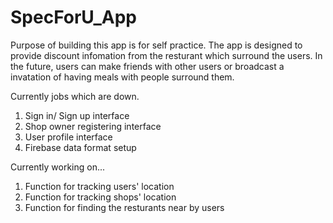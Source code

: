 # SpecForU_App

Purpose of building this app is for self practice. 
The app is designed to provide discount infomation from the resturant which surround the users. 
In the future, users can make friends with other users or broadcast a invatation of having meals with people surround them.

Currently jobs which are down.
1. Sign in/ Sign up interface
2. Shop owner registering interface
3. User profile interface
4. Firebase data format setup

Currently working on...
1. Function for tracking users' location
2. Function for tracking shops' location
3. Function for finding the resturants near by users
